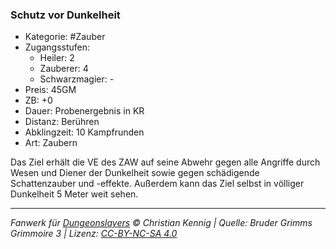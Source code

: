 ### Schutz vor Dunkelheit

- Kategorie: #Zauber
- Zugangsstufen:
  - Heiler: 2
  - Zauberer: 4
  - Schwarzmagier: -
- Preis: 45GM
- ZB: +0
- Dauer: Probenergebnis in KR
- Distanz: Berühren
- Abklingzeit: 10 Kampfrunden
- Art: Zaubern



Das Ziel erhält die VE des ZAW auf seine Abwehr gegen alle Angriffe durch Wesen und Diener der Dunkelheit sowie gegen schädigende Schattenzauber und -effekte. Außerdem kann das Ziel selbst in völliger Dunkelheit 5 Meter weit sehen.

---

_Fanwerk für [Dungeonslayers](https://www.dungeonslayers.net/) © Christian Kennig | Quelle: Bruder Grimms Grimmoire 3 | Lizenz: [CC-BY-NC-SA 4.0](https://creativecommons.org/licenses/by-nc-sa/4.0/deed.de)_
